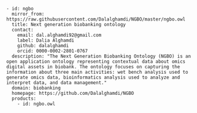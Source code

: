     - id: ngbo
      mirror_from: https://raw.githubusercontent.com/Dalalghamdi/NGBO/master/ngbo.owl
      title: Next generation biobanking ontology
      contact:
        email: dal.alghamdi92@gmail.com
        label: Dalia Alghamdi
        github: dalalghamdi
        orcid: 0000-0002-2801-0767
      description: "The Next Generation Biobanking Ontology (NGBO) is an open application ontology representing contextual data about omics digital assets in biobank. The ontology focuses on capturing the information about three main activities: wet bench analysis used to generate omics data, bioinformatics analysis used to analyze and interpret data, and data management."
      domain: biobanking
      homepage: https://github.com/Dalalghamdi/NGBO
      products:
        - id: ngbo.owl
